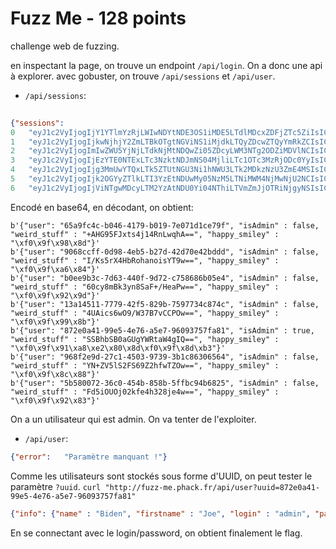 # Fuzz Me - 128 points

challenge web de fuzzing.

en inspectant la page, on trouve un endpoint `/api/login`. On a donc une api à explorer.
avec gobuster, on trouve `/api/sessions` et `/api/user`. 

- `/api/sessions`: 
```json
	
{"sessions":	
0	"eyJ1c2VyIjogIjY1YTlmYzRjLWIwNDYtNDE3OS1iMDE5LTdlMDcxZDFjZTc5ZiIsICJpc0FkbWluIiA6IGZhbHNlLCAid2VpcmRfc3R1ZmYiIDogIitBSEc5NUZKeHRzNGoxNFJuTHdxaEE9PSIsICJoYXBweV9zbWlsZXkiIDogIvCfmI0ifQ=="
1	"eyJ1c2VyIjogIjkwNjhjY2ZmLTBkOTgtNGViNS1iMjdkLTQyZDcwZTQyYmRkZCIsICJpc0FkbWluIiA6IGZhbHNlLCAid2VpcmRfc3R1ZmYiIDogIkkvS3M1clg0SGJSb2hhbm9pc1lUOXc9PSIsICJoYXBweV9zbWlsZXkiIDogIvCfpoQifQ=="
2	"eyJ1c2VyIjogImIwZWU5YjNjLTdkNjMtNDQwZi05ZDcyLWM3NTg2ODZiMDVlNCIsICJpc0FkbWluIiA6IGZhbHNlLCAid2VpcmRfc3R1ZmYiIDogIjYwY3k4bUJrM3luOFNhRisvSGVhUHc9PSIsICJoYXBweV9zbWlsZXkiIDogIvCfkp0ifQ=="
3	"eyJ1c2VyIjogIjEzYTE0NTExLTc3NzktNDJmNS04MjliLTc1OTc3MzRjODc0YyIsICJpc0FkbWluIiA6IGZhbHNlLCAid2VpcmRfc3R1ZmYiIDogIjRVQWljczZ3TzkvVzM3Qjd2Q0NQT3c9PSIsICJoYXBweV9zbWlsZXkiIDogIvCfmYsifQ=="
4	"eyJ1c2VyIjogIjg3MmUwYTQxLTk5ZTUtNGU3Ni1hNWU3LTk2MDkzNzU3ZmE4MSIsICJpc0FkbWluIiA6IHRydWUsICJ3ZWlyZF9zdHVmZiIgOiAiU1NCaGJTQjBhR1VnWVdSdGFXNGdJUT09IiwgImhhcHB5X3NtaWxleSIgOiAi8J+RqOKAjfCfjbMifQ=="
5	"eyJ1c2VyIjogIjk2OGYyZTlkLTI3YzEtNDUwMy05NzM5LTNiMWM4NjMwNjU2NCIsICJpc0FkbWluIiA6IGZhbHNlLCAid2VpcmRfc3R1ZmYiIDogIllOK1pWNWxTMkZTNjlaMmhmd1RaT3c9PSIsICJoYXBweV9zbWlsZXkiIDogIvCfjIgifQ=="
6	"eyJ1c2VyIjogIjViNTgwMDcyLTM2YzAtNDU0Yi04NThiLTVmZmJjOTRiNjgyNSIsICJpc0FkbWluIiA6IGZhbHNlLCAid2VpcmRfc3R1ZmYiIDogIkZkNWlPVU9qMDJrZmU0aDMyOGplNHc9PSIsICJoYXBweV9zbWlsZXkiIDogIvCfkoMifQ=="}
```
Encodé en base64, en décodant, on obtient:
```
b'{"user": "65a9fc4c-b046-4179-b019-7e071d1ce79f", "isAdmin" : false, "weird_stuff" : "+AHG95FJxts4j14RnLwqhA==", "happy_smiley" : "\xf0\x9f\x98\x8d"}'
b'{"user": "9068ccff-0d98-4eb5-b27d-42d70e42bddd", "isAdmin" : false, "weird_stuff" : "I/Ks5rX4HbRohanoisYT9w==", "happy_smiley" : "\xf0\x9f\xa6\x84"}'
b'{"user": "b0ee9b3c-7d63-440f-9d72-c758686b05e4", "isAdmin" : false, "weird_stuff" : "60cy8mBk3yn8SaF+/HeaPw==", "happy_smiley" : "\xf0\x9f\x92\x9d"}'
b'{"user": "13a14511-7779-42f5-829b-7597734c874c", "isAdmin" : false, "weird_stuff" : "4UAics6wO9/W37B7vCCPOw==", "happy_smiley" : "\xf0\x9f\x99\x8b"}'
b'{"user": "872e0a41-99e5-4e76-a5e7-96093757fa81", "isAdmin" : true, "weird_stuff" : "SSBhbSB0aGUgYWRtaW4gIQ==", "happy_smiley" : "\xf0\x9f\x91\xa8\xe2\x80\x8d\xf0\x9f\x8d\xb3"}'
b'{"user": "968f2e9d-27c1-4503-9739-3b1c86306564", "isAdmin" : false, "weird_stuff" : "YN+ZV5lS2FS69Z2hfwTZOw==", "happy_smiley" : "\xf0\x9f\x8c\x88"}'
b'{"user": "5b580072-36c0-454b-858b-5ffbc94b6825", "isAdmin" : false, "weird_stuff" : "Fd5iOUOj02kfe4h328je4w==", "happy_smiley" : "\xf0\x9f\x92\x83"}'
```
On a un utilisateur qui est admin. On va tenter de l'exploiter.
- `/api/user`:
```Json
{"error":	"Paramètre manquant !"}
```
Comme les utilisateurs sont stockés sous forme d'UUID, on peut tester le paramètre `?uuid`.
`curl "http://fuzz-me.phack.fr/api/user?uuid=872e0a41-99e5-4e76-a5e7-96093757fa81"`

```Json
{"info": {"name" : "Biden", "firstname" : "Joe", "login" : "admin", "password" : "NeOIsTh3T4rget<3", "description":"Président, tout simplement."}}
```
En se connectant avec le login/password, on obtient finalement le flag.
